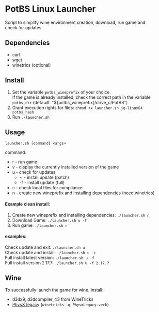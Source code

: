 
# PotBS Linux Launcher
Script to simplify wine environment creation, download, run game and check for updates.

## Dependencies
 - curl 
 - wget
 - winetrics (optional)

## Install
1. Set the variable `potbs_wineprefix` of your choice.  
	If the game is already installed, check the correct path in the variable `potbs_dir` (defauilt: "${potbs_wineprefix}/drive_c/PotBS")
2. Grant execution rights for files: `chmod +x launcher.sh jq-linux64 potbs_hash`
3. Run `./launcher.sh`


## Usage

    launcher.sh [command] <args>
command:

 - r  - run game
 - v  - display the currently installed version of the game
 - u  - check for updates
	 - -i - install update (patch)
	 - -f - install update (full)
 - c  - check local files for compliance
 - n  - create new wineprefix and installing dependencies (need winetrics)

#### Example clean install:
1. Create new wineprefix and installing dependencies: `./launcher.sh n`
2. Download Game: `./launcher.sh u -f`
3. Run game: `./launcher.sh r`

#### examples:
Check update and exit:     `./launcher.sh u`  
Check update and install:    `./launcher.sh u -i`  
Full install latest version:    `./launcher.sh u -f`  
Full install version 2.17.7:  `./launcher.sh u -f 2.17.7`  


## Wine
To successfully launch the game for wine, install:
 - d3dx9, d3dcompiler_43 from WineTricks
 - [PhysX legacy](https://www.nvidia.com/en-us/drivers/physx/physx-9-13-0604-legacy-driver/) (`winetricks -q PhysxLegacy.verb`)
